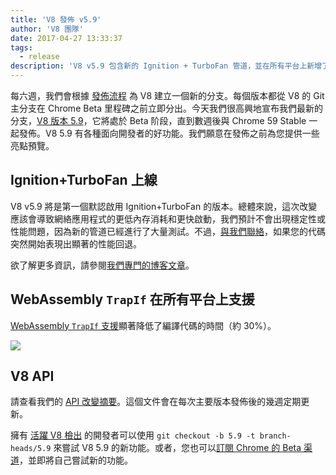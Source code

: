 ```yaml
---
title: 'V8 發佈 v5.9'
author: 'V8 團隊'
date: 2017-04-27 13:33:37
tags:
  - release
description: 'V8 v5.9 包含新的 Ignition + TurboFan 管道，並在所有平台上新增了 WebAssembly TrapIf 支援。'
---
```

每六週，我們會根據 [發佈流程](/docs/release-process) 為 V8 建立一個新的分支。每個版本都從 V8 的 Git 主分支在 Chrome Beta 里程碑之前立即分出。今天我們很高興地宣布我們最新的分支，[V8 版本 5.9](https://chromium.googlesource.com/v8/v8.git/+log/branch-heads/5.9)，它將處於 Beta 阶段，直到數週後與 Chrome 59 Stable 一起發佈。V8 5.9 有各種面向開發者的好功能。我們願意在發佈之前為您提供一些亮點預覽。

<!--truncate-->
## Ignition+TurboFan 上線

V8 v5.9 將是第一個默認啟用 Ignition+TurboFan 的版本。總體來說，這次改變應該會導致網絡應用程式的更低內存消耗和更快啟動，我們預計不會出現穩定性或性能問題，因為新的管道已經進行了大量測試。不過，[與我們聯絡](https://bugs.chromium.org/p/v8/issues/entry?template=Bug%20report%20for%20the%20new%20pipeline)，如果您的代碼突然開始表現出顯著的性能回退。

欲了解更多資訊，請參閱[我們專門的博客文章](/blog/launching-ignition-and-turbofan)。

## WebAssembly `TrapIf` 在所有平台上支援

[WebAssembly `TrapIf` 支援](https://chromium.googlesource.com/v8/v8/+/98fa962e5f342878109c26fd7190573082ac3abe)顯著降低了編譯代碼的時間（約 30%）。

![](/_img/v8-release-59/angrybots.png)

## V8 API

請查看我們的 [API 改變摘要](https://docs.google.com/document/d/1g8JFi8T_oAE_7uAri7Njtig7fKaPDfotU6huOa1alds/edit)。這個文件會在每次主要版本發佈後的幾週定期更新。

擁有 [活躍 V8 檢出](/docs/source-code#using-git) 的開發者可以使用 `git checkout -b 5.9 -t branch-heads/5.9` 來嘗試 V8 5.9 的新功能。或者，您也可以[訂閱 Chrome 的 Beta 渠道](https://www.google.com/chrome/browser/beta.html)，並即將自己嘗試新的功能。

